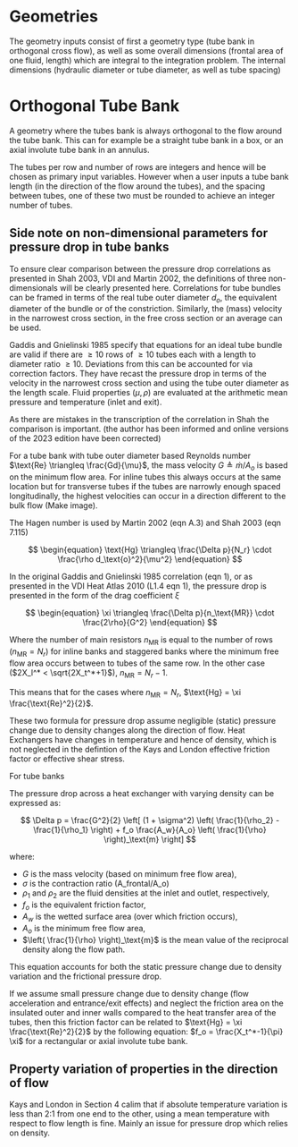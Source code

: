 # Geometries

The geometry inputs consist of first a geometry type (tube bank in orthogonal cross flow), as well as some overall dimensions (frontal area of one fluid, length) which are integral to the integration problem. The internal dimensions (hydraulic diameter or tube diameter, as well as tube spacing)

# Orthogonal Tube Bank

A geometry where the tubes bank is always orthogonal to the flow around the tube bank. This can for
example be a straight tube bank in a box, or an axial involute tube bank in an annulus.

The tubes per row and number of rows are integers and hence will be chosen as primary input variables. However when a user inputs a tube bank length (in the direction of the flow around the tubes), and the spacing between tubes, one of these two must be rounded to achieve an integer number of tubes.

## Side note on non-dimensional parameters for pressure drop in tube banks

To ensure clear comparison between the pressure drop correlations as presented in Shah 2003, VDI and Martin 2002, the definitions of three non-dimensionals will be clearly presented here. Correlations for tube bundles can be framed in terms of the real tube outer diameter $d_o$, the equivalent diameter of the bundle or of the constriction. Similarly, the (mass) velocity in the narrowest cross section, in the free cross section or an average can be used.

Gaddis and Gnielinski 1985 specify that equations for an ideal tube bundle are valid if there are $\geq 10$ rows of $\geq 10$ tubes each with a length to diameter ratio $\geq 10$. Deviations from this can be accounted for via correction factors.
They have recast the pressure drop in terms of the velocity in the narrowest cross section and using the tube outer diameter as the length scale. Fluid properties ($\mu, \rho$) are evaluated at the arithmetic mean pressure and temperature (inlet and exit).

As there are mistakes in the transcription of the correlation in Shah the comparison is important. (the author has been informed and online versions of the 2023 edition have been corrected)

For a tube bank with tube outer diameter based Reynolds number $\text{Re} \triangleq \frac{Gd}{\mu}$, the mass velocity $G \triangleq \dot{m}/A_o$ is based on the minimum flow area. For inline tubes this always occurs at the same location but for transverse tubes if the tubes are narrowly enough spaced longitudinally, the highest velocities can occur in a direction different to the bulk flow (Make image).

The Hagen number is used by Martin 2002 (eqn A.3) and Shah 2003 (eqn 7.115)

$$
\begin{equation}
\text{Hg} \triangleq \frac{\Delta p}{N_r} \cdot \frac{\rho d_\text{o}^2}{\mu^2}
\end{equation}
$$

In the original Gaddis and Gnielinski 1985 correlation (eqn 1), or as presented in the VDI Heat Atlas 2010 (L1.4 eqn 1), the pressure drop is presented in the form of the drag coefficient $\xi$

$$
\begin{equation}
\xi \triangleq \frac{\Delta p}{n_\text{MR}} \cdot \frac{2\rho}{G^2}
\end{equation}
$$

Where the number of main resistors $n_\text{MR}$ is equal to the number of rows ($n_\text{MR} = N_r$) for inline banks and staggered banks where the minimum free flow area occurs between to tubes of the same row. In the other case ($2X_l^* < \sqrt{2X_t^*+1}$), $n_\text{MR} = N_r-1$.

This means that for the cases where $n_\text{MR} = N_r$, $\text{Hg} = \xi \frac{\text{Re}^2}{2}$.

These two formula for pressure drop assume negligible (static) pressure change due to density changes along the direction of flow. Heat Exchangers have changes in temperature and hence of density, which is not neglected in the defintion of the Kays and London effective friction factor or effective shear stress.

For tube banks

The pressure drop across a heat exchanger with varying density can be expressed as:

$$
\Delta p = \frac{G^2}{2} \left[ (1 + \sigma^2) \left( \frac{1}{\rho_2} - \frac{1}{\rho_1} \right) + f_o \frac{A_w}{A_o} \left( \frac{1}{\rho} \right)_\text{m} \right]
$$

where:

- $G$ is the mass velocity (based on minimum free flow area),
- $\sigma$ is the contraction ratio (A_frontal/A_o)
- $\rho_1$ and $\rho_2$ are the fluid densities at the inlet and outlet, respectively,
- $f_o$ is the equivalent friction factor,
- $A_w$ is the wetted surface area (over which friction occurs),
- $A_o$ is the minimum free flow area,
- $\left( \frac{1}{\rho} \right)_\text{m}$ is the mean value of the reciprocal density along the flow path.

This equation accounts for both the static pressure change due to density variation and the frictional pressure drop.

If we assume small pressure change due to density change (flow acceleration and entrance/exit effects) and neglect the friction area on the insulated outer and inner walls compared to the heat transfer area of the tubes, then this friction factor can be related to $\text{Hg} = \xi \frac{\text{Re}^2}{2}$ by the following equation: $f_o = \frac{X_t^*-1}{\pi} \xi$ for a rectangular or axial involute tube bank.

## Property variation of properties in the direction of flow

Kays and London in Section 4 calim that if absolute temperature variation is less than 2:1 from one end to the other, using a mean temperature with respect to flow length is fine. Mainly an issue for pressure drop which relies on density.
